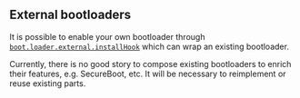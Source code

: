 ## External bootloaders

It is possible to enable your own bootloader through [`boot.loader.external.installHook`](options.html#opt-boot.loader.external.installHook) which can wrap an existing bootloader.

Currently, there is no good story to compose existing bootloaders to enrich their features, e.g. SecureBoot, etc. It will be necessary to reimplement or reuse existing parts.
